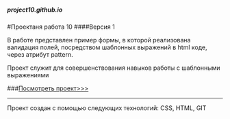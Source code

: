 ##### project10.github.io

#Проектаня работа 10
####Версия 1  

В работе представлен пример формы, в которой реализована валидация полей, посредством шаблонных выражений в html коде, через атрибут pattern.

Проект служит для совершенствования навыков работы с шаблонными выражениями



###[Посмотреть проект>>>](https://olegpeunov.github.io/project10.github.io/ "project10.github.io")
***
Проект создан с помощью следующих технологий: CSS, HTML, GIT